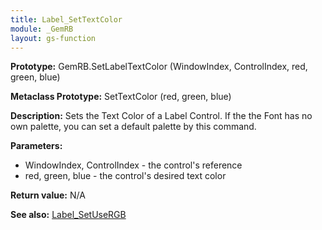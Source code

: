 ```yaml
---
title: Label_SetTextColor
module: _GemRB
layout: gs-function
---
```


**Prototype:** GemRB.SetLabelTextColor (WindowIndex, ControlIndex, red, green, blue)

**Metaclass Prototype:** SetTextColor (red, green, blue)

**Description:** Sets the Text Color of a Label Control. If the the Font 
has no own palette, you can set a default palette by this command.

**Parameters:**
  * WindowIndex, ControlIndex - the control's reference
  * red, green, blue - the control's desired text color

**Return value:** N/A

**See also:** [Label_SetUseRGB](Label_SetUseRGB.md)
